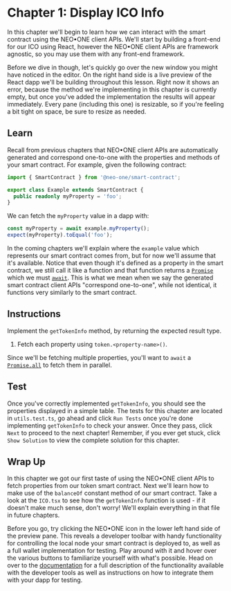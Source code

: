 # Chapter 1: Display ICO Info

In this chapter we'll begin to learn how we can interact with the smart contract using the NEO•ONE client APIs. We'll start by building a front-end for our ICO using React, however the NEO•ONE client APIs are framework agnostic, so you may use them with any front-end framework.

Before we dive in though, let's quickly go over the new window you might have noticed in the editor. On the right hand side is a live preview of the React dapp we'll be building throughout this lesson. Right now it shows an error, because the method we're implementing in this chapter is currently empty, but once you've added the implementation the results will appear immediately. Every pane (including this one) is resizable, so if you're feeling a bit tight on space, be sure to resize as needed.

## Learn

Recall from previous chapters that NEO•ONE client APIs are automatically generated and correspond one-to-one with the properties and methods of your smart contract. For example, given the following contract:

```typescript
import { SmartContract } from '@neo-one/smart-contract';

export class Example extends SmartContract {
  public readonly myProperty = 'foo';
}
```

We can fetch the `myProperty` value in a dapp with:

```typescript
const myProperty = await example.myProperty();
expect(myProperty).toEqual('foo');
```

In the coming chapters we'll explain where the `example` value which represents our smart contract comes from, but for now we'll assume that it's available. Notice that even though it's defined as a property in the smart contract, we still call it like a function and that function returns a [`Promise`](https://developer.mozilla.org/en-US/docs/Web/JavaScript/Guide/Using_promises) which we must [`await`](https://developer.mozilla.org/en-US/docs/Web/JavaScript/Reference/Statements/async_function). This is what we mean when we say the generated smart contract client APIs "correspond one-to-one", while not identical, it functions very similarly to the smart contract.

## Instructions

Implement the `getTokenInfo` method, by returning the expected result type.

  1. Fetch each property using `token.<property-name>()`.

Since we'll be fetching multiple properties, you'll want to `await` a [`Promise.all`](https://developer.mozilla.org/en-US/docs/Web/JavaScript/Reference/Global_Objects/Promise/all) to fetch them in parallel.

## Test

Once you've correctly implemented `getTokenInfo`, you should see the properties displayed in a simple table. The tests for this chapter are located in `utils.test.ts`, go ahead and click `Run Tests` once you're done implementing `getTokenInfo` to check your answer. Once they pass, click `Next` to proceed to the next chapter! Remember, if you ever get stuck, click `Show Solution` to view the complete solution for this chapter.

## Wrap Up

In this chapter we got our first taste of using the NEO•ONE client APIs to fetch properties from our token smart contract. Next we'll learn how to make use of the `balanceOf` constant method of our smart contract. Take a look at the `ICO.tsx` to see how the `getTokenInfo` function is used - if it doesn't make much sense, don't worry! We'll explain everything in that file in future chapters.

Before you go, try clicking the NEO•ONE icon in the lower left hand side of the preview pane. This reveals a developer toolbar with handy functionality for controlling the local node your smart contract is deployed to, as well as a full wallet implementation for testing. Play around with it and hover over the various buttons to familiarize yourself with what's possible. Head on over to the [documentation](https://neo-one.io) for a full description of the functionality available with the developer tools as well as instructions on how to integrate them with your dapp for testing.
